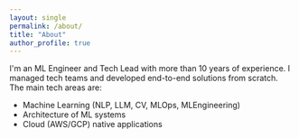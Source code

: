 ```yaml
---
layout: single
permalink: /about/
title: "About"
author_profile: true
---
```


I'm an ML Engineer and Tech Lead with more than 10 years of experience. 
I managed tech teams and developed end-to-end solutions from scratch.
The main tech areas are:
- Machine Learning (NLP, LLM, CV, MLOps, MLEngineering)
- Architecture of ML systems
- Cloud (AWS/GCP) native applications
